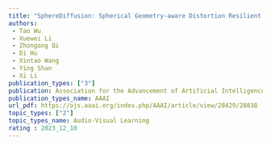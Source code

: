 ```yaml
---  
title: "SphereDiffusion: Spherical Geometry-aware Distortion Resilient Diffusion Model"  
authors:  
 - Tao Wu
 - Xuewei Li
 - Zhongang Qi
 - Di Hu
 - Xintao Wang
 - Ying Shan
 - Xi Li
publication_types: ["3"]  
publication: Association for the Advancement of Artificial Intelligence(AAAI) 2024
publication_types_name: AAAI
url_pdf: https://ojs.aaai.org/index.php/AAAI/article/view/28429/28838
topic_types: ["2"]
topic_types_name: Audio-Visual Learning
rating : 2023_12_10
---  
```

